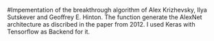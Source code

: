 #Impementation of the breakthrough algorithm of Alex Krizhevsky, Ilya Sutskever and Geoffrey E. Hinton.
The function generate the AlexNet architecture as discribed in the paper from 2012.
I used Keras with Tensorflow as Backend for it.
